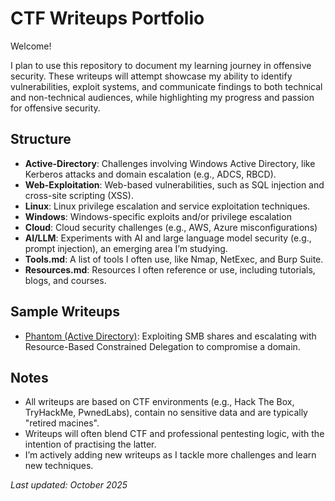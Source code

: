 # CTF Writeups Portfolio

Welcome!

I plan to use this repository to document my learning journey in offensive security. These writeups will attempt showcase my ability to identify vulnerabilities, exploit systems, and communicate findings to both technical and non-technical audiences, while highlighting my progress and passion for offensive security.

## Structure
- **Active-Directory**: Challenges involving Windows Active Directory, like Kerberos attacks and domain escalation (e.g., ADCS, RBCD).
- **Web-Exploitation**: Web-based vulnerabilities, such as SQL injection and cross-site scripting (XSS).
- **Linux**: Linux privilege escalation and service exploitation techniques.
- **Windows**: Windows-specific exploits and/or privilege escalation
- **Cloud**: Cloud security challenges (e.g., AWS, Azure misconfigurations)
- **AI/LLM**: Experiments with AI and large language model security (e.g., prompt injection), an emerging area I’m studying.
- **Tools.md**: A list of tools I often use, like Nmap, NetExec, and Burp Suite.
- **Resources.md**: Resources I often reference or use, including tutorials, blogs, and courses.

## Sample Writeups
- [Phantom (Active Directory)](Active-Directory/Phantom/Phantom_Writeup.md): Exploiting SMB shares and escalating with Resource-Based Constrained Delegation to compromise a domain.

## Notes
- All writeups are based on CTF environments (e.g., Hack The Box, TryHackMe, PwnedLabs), contain no sensitive data and are typically "retired macines".
- Writeups will often blend CTF and professional pentesting logic, with the intention of practising the latter.
- I’m actively adding new writeups as I tackle more challenges and learn new techniques.
 
*Last updated: October 2025*
